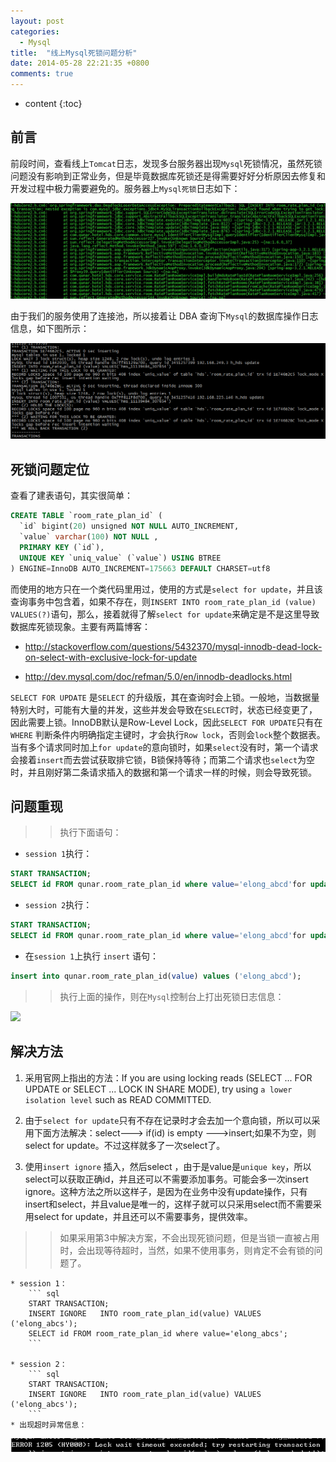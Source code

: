 ```yaml
---
layout: post
categories: 
  - Mysql
title:  "线上Mysql死锁问题分析"
date: 2014-05-28 22:21:35 +0800
comments: true
---
```


* content
{:toc}

## <a id="Intro">前言</a>

前段时间，查看线上`Tomcat`日志，发现多台服务器出现`Mysql`死锁情况，虽然死锁问题没有影响到正常业务，但是毕竟数据库死锁还是得需要好好分析原因去修复和开发过程中极力需要避免的。服务器上`Mysql死锁`日志如下：

<img src="/images/2014/05/deadlock-log.png" />

由于我们的服务使用了连接池，所以接着让 DBA 查询下`Mysql`的数据库操作日志信息，如下图所示：

<img src="/images/2014/05/mysql-log.png" />

## <a id="Problem">死锁问题定位</a>

查看了建表语句，其实很简单：

``` sql
CREATE TABLE `room_rate_plan_id` (
  `id` bigint(20) unsigned NOT NULL AUTO_INCREMENT, 
  `value` varchar(100) NOT NULL ,
  PRIMARY KEY (`id`),
  UNIQUE KEY `uniq_value` (`value`) USING BTREE
) ENGINE=InnoDB AUTO_INCREMENT=175663 DEFAULT CHARSET=utf8  
```

而使用的地方只在一个类代码里用过，使用的方式是`select for update`，并且该查询事务中包含着，如果不存在，则`INSERT INTO room_rate_plan_id (value) VALUES(?)`语句，那么，接着就得了解`select for update`来确定是不是这里导致数据库死锁现象。主要有两篇博客：

<!-- more -->

* <http://stackoverflow.com/questions/5432370/mysql-innodb-dead-lock-on-select-with-exclusive-lock-for-update>

* <http://dev.mysql.com/doc/refman/5.0/en/innodb-deadlocks.html>

`SELECT FOR UPDATE` 是`SELECT` 的升级版，其在查询时会上锁。一般地，当数据量特别大时，可能有大量的并发，这些并发会导致在`SELECT`时，状态已经变更了，因此需要上锁。InnoDB默认是Row-Level Lock，因此`SELECT FOR UPDATE`只有在`WHERE` 判断条件内明确指定主键时，才会执行`Row lock`，否则会`lock`整个数据表。当有多个请求同时加上`for update`的意向锁时，如果`select`没有时，第一个请求会接着`insert`而去尝试获取排它锁，B锁保持等待；而第二个请求也`select`为空时，并且刚好第二条请求插入的数据和第一个请求一样的时候，则会导致死锁。

## <a id="Reproduce">问题重现</a>

>> 执行下面语句：

* `session 1`执行：

``` sql
START TRANSACTION;
SELECT id FROM qunar.room_rate_plan_id where value='elong_abcd'for update;
```

* `session 2`执行：

``` sql
START TRANSACTION;
SELECT id FROM qunar.room_rate_plan_id where value='elong_abcd'for update;
```

* 在`session 1`上执行 `insert` 语句：

``` sql
insert into qunar.room_rate_plan_id(value) values ('elong_abcd');
```

>> 执行上面的操作，则在`Mysql`控制台上打出死锁日志信息：

<img src="/assets/img/2014/5/28/mysql-dead.png" />

## <a id="Solution">解决方法</a>

1. 采用官网上指出的方法：If you are using locking reads (SELECT ... FOR UPDATE or SELECT ... LOCK IN SHARE MODE), try using `a lower isolation level` such as READ COMMITTED.

2.  由于`select for update`只有不存在记录时才会去加一个意向锁，所以可以采用下面方法解决：select---> if(id) is empty --->insert;如果不为空，则select for update。不过这样就多了一次select了。

3. 使用`insert ignore` 插入，然后select ，由于是value是`unique key`，所以select可以获取正确id，并且还可以不需要添加事务。可能会多一次insert ignore。这种方法之所以这样子，是因为在业务中没有update操作，只有insert和select，并且value是唯一的，这样子就可以只采用select而不需要采用select for update，并且还可以不需要事务，提供效率。

>> 如果采用第3中解决方案，不会出现死锁问题，但是当锁一直被占用时，会出现等待超时，当然，如果不使用事务，则肯定不会有锁的问题了。

	* session 1：
        ``` sql
		START TRANSACTION;
		INSERT IGNORE 	INTO room_rate_plan_id(value) VALUES ('elong_abcs');
		SELECT id FROM room_rate_plan_id where value='elong_abcs';
		```

	* session 2：
        ``` sql
		START TRANSACTION;
		INSERT IGNORE 	INTO room_rate_plan_id(value) VALUES ('elong_abcs');
		```
	* 出现超时异常信息：

<img src="/images/2014/05/timeout.png" />
